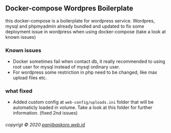 ## Docker-compose Wordpres Boilerplate

this docker-compose is a boilerplate for wordpress service. Wordpres, mysql and phpmyadmin already bundled and updated to fix some deployment issue in wordpress when using docker-compose (take a look at known issues)


### Known issues

- Docker sometimes fail when contact db, it really recommended to using root user for mysql instead of mysql ordinary user. 
- For wordpress some restriction in php need to be changed, like max upload files etc.

### what fixed
- Added custom config at ```web-config/uploads.ini``` folder that will be automaticly loaded in volume. Take a look at this folder for further information. (fixed 2nd issues)
 
###### copyrigt &copy; 2020 <a href="https://panjibaskoro.web.id">panjibaskoro.web.id</a>
